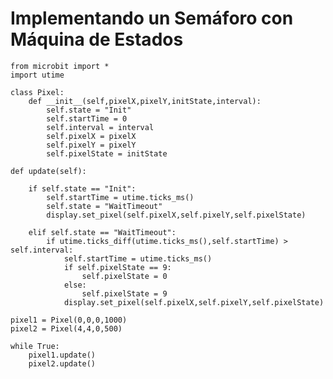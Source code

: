 # Implementando un Semáforo con Máquina de Estados 

    from microbit import *
    import utime
    
    class Pixel:
        def __init__(self,pixelX,pixelY,initState,interval):
            self.state = "Init"
            self.startTime = 0
            self.interval = interval
            self.pixelX = pixelX
            self.pixelY = pixelY
            self.pixelState = initState

    def update(self):

        if self.state == "Init":
            self.startTime = utime.ticks_ms()
            self.state = "WaitTimeout"
            display.set_pixel(self.pixelX,self.pixelY,self.pixelState)

        elif self.state == "WaitTimeout":
            if utime.ticks_diff(utime.ticks_ms(),self.startTime) > self.interval:
                self.startTime = utime.ticks_ms()
                if self.pixelState == 9:
                    self.pixelState = 0
                else:
                    self.pixelState = 9
                display.set_pixel(self.pixelX,self.pixelY,self.pixelState)
    
    pixel1 = Pixel(0,0,0,1000)
    pixel2 = Pixel(4,4,0,500)
    
    while True:
        pixel1.update()
        pixel2.update()

